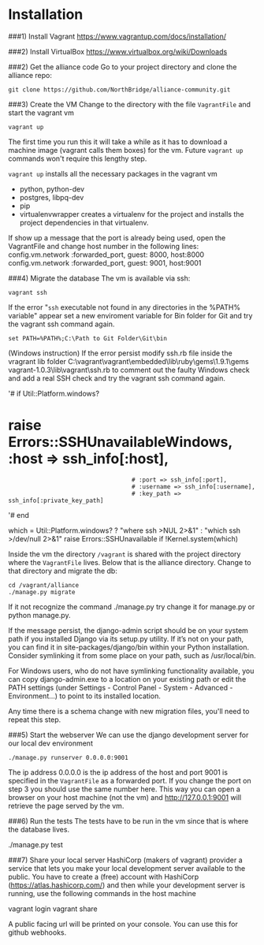 Installation
============

###1) Install Vagrant
https://www.vagrantup.com/docs/installation/

###2) Install VirtualBox
https://www.virtualbox.org/wiki/Downloads

###2) Get the alliance code
Go to your project directory and clone the alliance repo:

    git clone https://github.com/NorthBridge/alliance-community.git
    
###3) Create the VM
Change to the directory with the file `VagrantFile` and start the vagrant vm

    vagrant up
    
The first time you run this it will take a while as it has to download a
machine image (vagrant calls them boxes) for the vm. Future `vagrant up`
commands won't require this lengthy step.

`vagrant up` installs all the necessary packages in the vagrant vm
* python, python-dev
* postgres, libpq-dev
* pip
* virtualenvwrapper
creates a virtualenv for the project and installs the project dependencies
in that virtualenv.

If show up a message that the port is already being used, open the VagrantFile
and change host number in the following lines:
    config.vm.network :forwarded_port, guest: 8000, host:8000
    config.vm.network :forwarded_port, guest: 9001, host:9001

###4) Migrate the database
The vm is available via ssh:

    vagrant ssh

If the error "`ssh` executable not found in any directories in the %PATH%
variable" appear set a new enviroment variable for Bin folder for Git and
try the vagrant ssh command again.

    set PATH=%PATH%;C:\Path to Git Folder\Git\bin

(Windows instruction) If the error persist modify ssh.rb file inside the
vragrant lib folder C:\vagrant\vagrant\embedded\lib\ruby\gems\1.9.1\gems\
vagrant-1.0.3\lib\vagrant\ssh.rb to comment out the faulty Windows check 
and add a real SSH check and try the vagrant ssh command again.

'# if Util::Platform.windows?
  # raise Errors::SSHUnavailableWindows, :host => ssh_info[:host],
                                       # :port => ssh_info[:port],
                                       # :username => ssh_info[:username],
                                       # :key_path => ssh_info[:private_key_path]
'# end

which = Util::Platform.windows? ? "where ssh >NUL 2>&1" : "which ssh >/dev/null 2>&1"
raise Errors::SSHUnavailable if !Kernel.system(which)


Inside the vm the directory `/vagrant` is shared with the project directory
where the `VagrantFile` lives. Below that is the alliance directory. Change
to that directory and migrate the db:

    cd /vagrant/alliance
    ./manage.py migrate

If it not recognize the command ./manage.py try change it for manage.py or
python manage.py.

If the message persist, the django-admin script should be on your system path
if you installed Django via its setup.py utility. If it’s not on your path, you
can find it in site-packages/django/bin within your Python installation.
Consider symlinking it from some place on your path, such as /usr/local/bin.

For Windows users, who do not have symlinking functionality available, you
can copy django-admin.exe to a location on your existing path or edit the
PATH settings (under Settings - Control Panel - System - Advanced - 
Environment...) to point to its installed location.
    
Any time there is a schema change with new migration files, you'll need to
repeat this step.

###5) Start the webserver
We can use the django development server for our local dev environment

    ./manage.py runserver 0.0.0.0:9001
    
The ip address 0.0.0.0 is the ip address of the host and port 9001 is
specified in the `VagrantFile` as a forwarded port. If you change the port
on step 3 you should use the same number here. This way you can open a
browser on your host machine (not the vm) and http://127.0.0.1:9001 will
retrieve the page served by the vm.

###6) Run the tests
The tests have to be run in the vm since that is where the database lives.

   ./manage.py test
   
###7) Share your local server
HashiCorp (makers of vagrant) provider a service that lets you make your
local development server available to the public. You have to create
a (free) account with HashiCorp (https://atlas.hashicorp.com/) and then
while your development server is running, use the following commands in the
host machine

   vagrant login
   vagrant share
   
A public facing url will be printed on your console. You can use this for
github webhooks.
